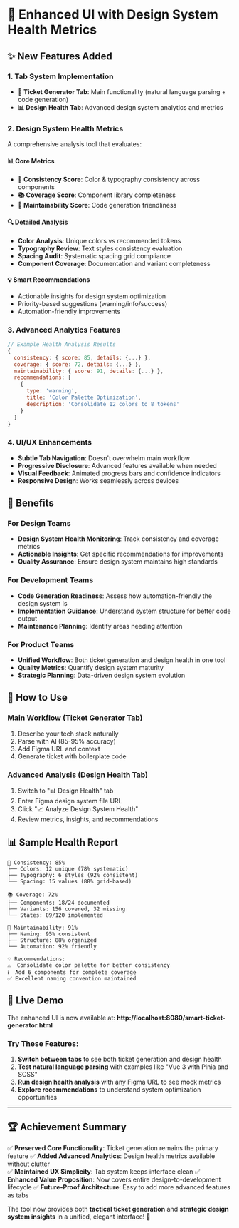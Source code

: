 # 🎉 Enhanced UI with Design System Health Metrics

## ✨ New Features Added

### **1. Tab System Implementation**
- **🎫 Ticket Generator Tab**: Main functionality (natural language parsing + code generation)
- **📊 Design Health Tab**: Advanced design system analytics and metrics

### **2. Design System Health Metrics**
A comprehensive analysis tool that evaluates:

#### **📊 Core Metrics**
- **🎯 Consistency Score**: Color & typography consistency across components
- **📚 Coverage Score**: Component library completeness  
- **🔧 Maintainability Score**: Code generation friendliness

#### **🔍 Detailed Analysis**
- **Color Analysis**: Unique colors vs recommended tokens
- **Typography Review**: Text styles consistency evaluation
- **Spacing Audit**: Systematic spacing grid compliance
- **Component Coverage**: Documentation and variant completeness

#### **💡 Smart Recommendations**
- Actionable insights for design system optimization
- Priority-based suggestions (warning/info/success)
- Automation-friendly improvements

### **3. Advanced Analytics Features**
```javascript
// Example Health Analysis Results
{
  consistency: { score: 85, details: {...} },
  coverage: { score: 72, details: {...} },
  maintainability: { score: 91, details: {...} },
  recommendations: [
    {
      type: 'warning',
      title: 'Color Palette Optimization', 
      description: 'Consolidate 12 colors to 8 tokens'
    }
  ]
}
```

### **4. UI/UX Enhancements**
- **Subtle Tab Navigation**: Doesn't overwhelm main workflow
- **Progressive Disclosure**: Advanced features available when needed
- **Visual Feedback**: Animated progress bars and confidence indicators
- **Responsive Design**: Works seamlessly across devices

## 🎯 Benefits

### **For Design Teams**
- **Design System Health Monitoring**: Track consistency and coverage metrics
- **Actionable Insights**: Get specific recommendations for improvements
- **Quality Assurance**: Ensure design system maintains high standards

### **For Development Teams**
- **Code Generation Readiness**: Assess how automation-friendly the design system is
- **Implementation Guidance**: Understand system structure for better code output
- **Maintenance Planning**: Identify areas needing attention

### **For Product Teams**
- **Unified Workflow**: Both ticket generation and design health in one tool
- **Quality Metrics**: Quantify design system maturity
- **Strategic Planning**: Data-driven design system evolution

## 🚀 How to Use

### **Main Workflow (Ticket Generator Tab)**
1. Describe your tech stack naturally
2. Parse with AI (85-95% accuracy)
3. Add Figma URL and context
4. Generate ticket with boilerplate code

### **Advanced Analysis (Design Health Tab)**
1. Switch to "📊 Design Health" tab
2. Enter Figma design system file URL
3. Click "📈 Analyze Design System Health"
4. Review metrics, insights, and recommendations

## 📊 Sample Health Report

```
🎯 Consistency: 85%
├── Colors: 12 unique (78% systematic)
├── Typography: 6 styles (92% consistent) 
└── Spacing: 15 values (88% grid-based)

📚 Coverage: 72%
├── Components: 18/24 documented
├── Variants: 156 covered, 32 missing
└── States: 89/120 implemented

🔧 Maintainability: 91%
├── Naming: 95% consistent
├── Structure: 88% organized
└── Automation: 92% friendly

💡 Recommendations:
⚠️  Consolidate color palette for better consistency
ℹ️  Add 6 components for complete coverage  
✅ Excellent naming convention maintained
```

## 🎪 Live Demo

The enhanced UI is now available at: **http://localhost:8080/smart-ticket-generator.html**

### **Try These Features:**
1. **Switch between tabs** to see both ticket generation and design health
2. **Test natural language parsing** with examples like "Vue 3 with Pinia and SCSS"
3. **Run design health analysis** with any Figma URL to see mock metrics
4. **Explore recommendations** to understand system optimization opportunities

---

## 🏆 Achievement Summary

✅ **Preserved Core Functionality**: Ticket generation remains the primary feature
✅ **Added Advanced Analytics**: Design health metrics available without clutter  
✅ **Maintained UX Simplicity**: Tab system keeps interface clean
✅ **Enhanced Value Proposition**: Now covers entire design-to-development lifecycle
✅ **Future-Proof Architecture**: Easy to add more advanced features as tabs

The tool now provides both **tactical ticket generation** and **strategic design system insights** in a unified, elegant interface! 🎉